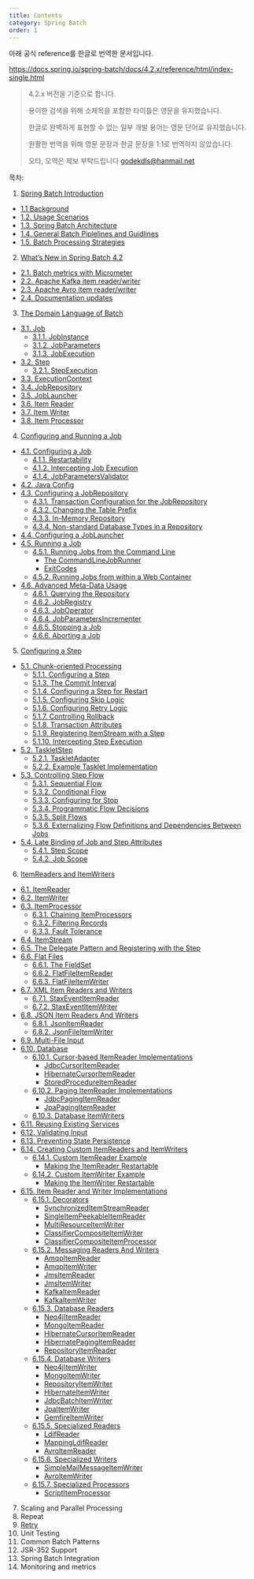 ```yaml
---
title: Contents
category: Spring Batch
order: 1
---
```


아래 공식 reference를 한글로 번역한 문서입니다.

https://docs.spring.io/spring-batch/docs/4.2.x/reference/html/index-single.html

> 4.2.x 버전을 기준으로 합니다.
>
> 용이한 검색을 위해 소제목을 포함한 타이틀은 영문을 유지했습니다.
>
> 한글로 완벽하게 표현할 수 없는 일부 개발 용어는 영문 단어로 유지했습니다.
>
> 원활한 번역을 위해 영문 문장과 한글 문장을 1:1로 번역하지 않았습니다.
>
> 오타, 오역은 제보 부탁드립니다 godekdls@hanmail.net

목차:

1. [Spring Batch Introduction](https://godekdls.github.io/Spring%20Batch/introduction/)
- [1.1 Background](https://godekdls.github.io/Spring%20Batch/introduction/#11-background)
- [1.2. Usage Scenarios](https://godekdls.github.io/Spring%20Batch/introduction/#12-usage-scenarios)
- [1.3. Spring Batch Architecture](https://godekdls.github.io/Spring%20Batch/introduction/#13-Spring-batch-architecture)
- [1.4. General Batch Piplelines and Guidlines](https://godekdls.github.io/Spring%20Batch/introduction/#14-general-batch-piplelines-and-guidlines)
- [1.5. Batch Processing Strategies](https://godekdls.github.io/Spring%20Batch/introduction/#15-batch-processing-strategies)
2. [What’s New in Spring Batch 4.2](https://godekdls.github.io/Spring%20Batch/whatsnew/)
- [2.1. Batch metrics with Micrometer](https://godekdls.github.io/Spring%20Batch/whatsnew/#21-batch-metrics-with-micrometer)
- [2.2. Apache Kafka item reader/writer](https://godekdls.github.io/Spring%20Batch/whatsnew/#22-apache-kafka-item-readerwriter)
- [2.3. Apache Avro item reader/writer](https://godekdls.github.io/Spring%20Batch/whatsnew/#23-apache-avro-item-readerwriter)
- [2.4. Documentation updates](https://godekdls.github.io/Spring%20Batch/whatsnew/#24-documentation-updates)
3. [The Domain Language of Batch](https://godekdls.github.io/Spring%20Batch/domainlanguage/)
- [3.1. Job](https://godekdls.github.io/Spring%20Batch/domainlanguage/#31-job)
  + [3.1.1. JobInstance](https://godekdls.github.io/Spring%20Batch/domainlanguage/#311-jobinstance)
  + [3.1.2. JobParameters](https://godekdls.github.io/Spring%20Batch/domainlanguage/#312-jobparameters)
  + [3.1.3. JobExecution](https://godekdls.github.io/Spring%20Batch/domainlanguage/#313-jobexecution)
- [3.2. Step](https://godekdls.github.io/Spring%20Batch/domainlanguage/#32-step)
  + [3.2.1. StepExecution](https://godekdls.github.io/Spring%20Batch/domainlanguage/#321-stepexecution)
- [3.3. ExecutionContext](https://godekdls.github.io/Spring%20Batch/domainlanguage/#33-executioncontext)
- [3.4. JobRepository](https://godekdls.github.io/Spring%20Batch/domainlanguage/#34-jobrepository)
- [3.5. JobLauncher](https://godekdls.github.io/Spring%20Batch/domainlanguage/#35-joblauncher)
- [3.6. Item Reader](https://godekdls.github.io/Spring%20Batch/domainlanguage/#36-item-reader)
- [3.7. Item Writer](https://godekdls.github.io/Spring%20Batch/domainlanguage/#37-item-writer)
- [3.8. Item Processor](https://godekdls.github.io/Spring%20Batch/domainlanguage/#38-item-processor)
4. [Configuring and Running a Job](https://godekdls.github.io/Spring%20Batch/configuringandrunningajob/)
- [4.1. Configuring a Job](https://godekdls.github.io/Spring%20Batch/configuringandrunningajob/#41-configuring-a-job)
  + [4.1.1. Restartability](https://godekdls.github.io/Spring%20Batch/configuringandrunningajob/#411-restartability)
  + [4.1.2. Intercepting Job Execution](https://godekdls.github.io/Spring%20Batch/configuringandrunningajob/#412-intercepting-job-execution)
  + [4.1.4. JobParametersValidator](https://godekdls.github.io/Spring%20Batch/configuringandrunningajob/#414-jobparametersvalidator)
- [4.2. Java Config](https://godekdls.github.io/Spring%20Batch/configuringandrunningajob/#42-java-config)
- [4.3. Configuring a JobRepository](https://godekdls.github.io/Spring%20Batch/configuringandrunningajob/#43-configuring-a-jobrepository)
  + [4.3.1. Transaction Configuration for the JobRepository](https://godekdls.github.io/Spring%20Batch/configuringandrunningajob/#431-transaction-configuration-for-the-jobrepository)
  + [4.3.2. Changing the Table Prefix](https://godekdls.github.io/Spring%20Batch/configuringandrunningajob/#432-changing-the-table-prefix)
  + [4.3.3. In-Memory Repository](https://godekdls.github.io/Spring%20Batch/configuringandrunningajob/#433-in-memory-repository)
  + [4.3.4. Non-standard Database Types in a Repository](https://godekdls.github.io/Spring%20Batch/configuringandrunningajob/#434-non-standard-database-types-in-a-repository)
- [4.4. Configuring a JobLauncher](https://godekdls.github.io/Spring%20Batch/configuringandrunningajob/#44-configuring-a-joblauncher)
- [4.5. Running a Job](https://godekdls.github.io/Spring%20Batch/configuringandrunningajob/#45-running-a-job)
  + [4.5.1. Running Jobs from the Command Line](https://godekdls.github.io/Spring%20Batch/configuringandrunningajob/#451-running-jobs-from-the-command-line)
    * [The CommandLineJobRunner](https://godekdls.github.io/Spring%20Batch/configuringandrunningajob/#the-commandlinejobrunner)
    * [ExitCodes](https://godekdls.github.io/Spring%20Batch/configuringandrunningajob/#exitcodes)
  + [4.5.2. Running Jobs from within a Web Container](https://godekdls.github.io/Spring%20Batch/configuringandrunningajob/#452-running-jobs-from-within-a-web-container)
- [4.6. Advanced Meta-Data Usage](https://godekdls.github.io/Spring%20Batch/configuringandrunningajob/#46-advanced-meta-data-usage)
  + [4.6.1. Querying the Repository](https://godekdls.github.io/Spring%20Batch/configuringandrunningajob/#461-querying-the-repository)
  + [4.6.2. JobRegistry](https://godekdls.github.io/Spring%20Batch/configuringandrunningajob/#462-jobregistry)
  + [4.6.3. JobOperator](https://godekdls.github.io/Spring%20Batch/configuringandrunningajob/#463-joboperator)
  + [4.6.4. JobParametersIncrementer](https://godekdls.github.io/Spring%20Batch/configuringandrunningajob/#464-jobparametersincrementer)
  + [4.6.5. Stopping a Job](https://godekdls.github.io/Spring%20Batch/configuringandrunningajob/#465-stopping-a-job)
  + [4.6.6. Aborting a Job](https://godekdls.github.io/Spring%20Batch/configuringandrunningajob/#466-aborting-a-job)
5. [Configuring a Step](https://godekdls.github.io/Spring%20Batch/configuringastep/)
- [5.1. Chunk-oriented Processing](https://godekdls.github.io/Spring%20Batch/configuringastep/#51-chunk-oriented-processing)
  + [5.1.1. Configuring a Step](https://godekdls.github.io/Spring%20Batch/configuringastep/#511-configuring-a-step)
  + [5.1.3. The Commit Interval](https://godekdls.github.io/Spring%20Batch/configuringastep/#513-the-commit-interval)
  + [5.1.4. Configuring a Step for Restart](https://godekdls.github.io/Spring%20Batch/configuringastep/#514-configuring-a-step-for-restart)
  + [5.1.5. Configuring Skip Logic](https://godekdls.github.io/Spring%20Batch/configuringastep/#515-configuring-skip-logic)
  + [5.1.6. Configuring Retry Logic](https://godekdls.github.io/Spring%20Batch/configuringastep/#516-configuring-retry-logic)
  + [5.1.7. Controlling Rollback](https://godekdls.github.io/Spring%20Batch/configuringastep/#517-controlling-rollback)
  + [5.1.8. Transaction Attributes](https://godekdls.github.io/Spring%20Batch/configuringastep/#518-transaction-attributes)
  + [5.1.9. Registering ItemStream with a Step](https://godekdls.github.io/Spring%20Batch/configuringastep/#519-registering-intputstream-with-a-step)
  + [5.1.10. Intercepting Step Execution](https://godekdls.github.io/Spring%20Batch/configuringastep/#5110-intercepting-step-execution)
- [5.2. TaskletStep](https://godekdls.github.io/Spring%20Batch/configuringastep/#52-taskletstep)
  + [5.2.1. TaskletAdapter](https://godekdls.github.io/Spring%20Batch/configuringastep/#521-taskletadapter)
  + [5.2.2. Example Tasklet Implementation](https://godekdls.github.io/Spring%20Batch/configuringastep/#522-example-tasklet-implementation)
- [5.3. Controlling Step Flow](https://godekdls.github.io/Spring%20Batch/configuringastep/#53-controlling-step-flow)
  + [5.3.1. Sequential Flow](https://godekdls.github.io/Spring%20Batch/configuringastep/#531-sequential-flow)
  + [5.3.2. Conditional Flow](https://godekdls.github.io/Spring%20Batch/configuringastep/#532-conditional-flow)
  + [5.3.3. Configuring for Stop](https://godekdls.github.io/Spring%20Batch/configuringastep/#533-configuring-for-stop)
  + [5.3.4. Programmatic Flow Decisions](https://godekdls.github.io/Spring%20Batch/configuringastep/#534-programmatic-flow-decisions)
  + [5.3.5. Split Flows](https://godekdls.github.io/Spring%20Batch/configuringastep/#535-split-flows)
  + [5.3.6. Externalizing Flow Definitions and Dependencies Between Jobs](https://godekdls.github.io/Spring%20Batch/configuringastep/#536-externalizing-flow-definitions-and-dependencies-between-jobs)
- [5.4. Late Binding of Job and Step Attributes](https://godekdls.github.io/Spring%20Batch/configuringastep/#54-late-binding-of-job-and-step-attributes)
  + [5.4.1. Step Scope](https://godekdls.github.io/Spring%20Batch/configuringastep/#541-step-scope)
  + [5.4.2. Job Scope](https://godekdls.github.io/Spring%20Batch/configuringastep/#542-job-scope)
6. [ItemReaders and ItemWriters](https://godekdls.github.io/Spring%20Batch/itemreadersanditemwriters/)
- [6.1. ItemReader](https://godekdls.github.io/Spring%20Batch/itemreadersanditemwriters/#61-itemreader)
- [6.2. ItemWriter](https://godekdls.github.io/Spring%20Batch/itemreadersanditemwriters/#62-itemwriter)
- [6.3. ItemProcessor](https://godekdls.github.io/Spring%20Batch/itemreadersanditemwriters/#63-itemprocessor)
  + [6.3.1. Chaining ItemProcessors](https://godekdls.github.io/Spring%20Batch/itemreadersanditemwriters/#631-chaining-itemprocessors)
  + [6.3.2. Filtering Records](https://godekdls.github.io/Spring%20Batch/itemreadersanditemwriters/#632-filtering-records)
  + [6.3.3. Fault Tolerance](https://godekdls.github.io/Spring%20Batch/itemreadersanditemwriters/#633-fault-tolerance)
- [6.4. ItemStream](https://godekdls.github.io/Spring%20Batch/itemreadersanditemwriters/#64-itemstream)
- [6.5. The Delegate Pattern and Registering with the Step](https://godekdls.github.io/Spring%20Batch/itemreadersanditemwriters/#65-the-delegate-pattern-and-registering-with-the-step)
- [6.6. Flat Files](https://godekdls.github.io/Spring%20Batch/itemreadersanditemwriters/#66-flat-files)
  + [6.6.1. The FieldSet](https://godekdls.github.io/Spring%20Batch/itemreadersanditemwriters/#661-the-fieldset)
  + [6.6.2. FlatFileItemReader](https://godekdls.github.io/Spring%20Batch/itemreadersanditemwriters/#662-flatfileitemreader)
  + [6.6.3. FlatFileItemWriter](https://godekdls.github.io/Spring%20Batch/itemreadersanditemwriters/#663-flatfileitemwriter)
- [6.7. XML Item Readers and Writers](https://godekdls.github.io/Spring%20Batch/itemreadersanditemwriters/#67-xml-item-readers-and-writers)
  + [6.7.1. StaxEventItemReader](https://godekdls.github.io/Spring%20Batch/itemreadersanditemwriters/#671-staxeventitemreader)
  + [6.7.2. StaxEventItemWriter](https://godekdls.github.io/Spring%20Batch/itemreadersanditemwriters/#672-staxeventitemwriter)
- [6.8. JSON Item Readers And Writers](https://godekdls.github.io/Spring%20Batch/itemreadersanditemwriters/#68-json-item-readers-and-writers)
  + [6.8.1. JsonItemReader](https://godekdls.github.io/Spring%20Batch/itemreadersanditemwriters/#681-jsonitemreader)
  + [6.8.2. JsonFileItemWriter](https://godekdls.github.io/Spring%20Batch/itemreadersanditemwriters/#682-jsonfileitemwriter)
- [6.9. Multi-File Input](https://godekdls.github.io/Spring%20Batch/itemreadersanditemwriters/#69-multi-file-input)
- [6.10. Database](https://godekdls.github.io/Spring%20Batch/itemreadersanditemwriters/#610-database)
  + [6.10.1. Cursor-based ItemReader Implementations](https://godekdls.github.io/Spring%20Batch/itemreadersanditemwriters/#6101-cursor-based-itemreader-implementations)
    * [JdbcCursorItemReader](https://godekdls.github.io/Spring%20Batch/itemreadersanditemwriters/#jdbccursoritemreader)
    * [HibernateCursorItemReader](https://godekdls.github.io/Spring%20Batch/itemreadersanditemwriters/#hibernatecursoritemreader)
    * [StoredProcedureItemReader](https://godekdls.github.io/Spring%20Batch/itemreadersanditemwriters/#storedprocedureitemreader)
  + [6.10.2. Paging ItemReader Implementations](https://godekdls.github.io/Spring%20Batch/itemreadersanditemwriters/#6102-paging-itemreader-implementations)
    * [JdbcPagingItemReader](https://godekdls.github.io/Spring%20Batch/itemreadersanditemwriters/#jdbcpagingitemreader)
    * [JpaPagingItemReader](https://godekdls.github.io/Spring%20Batch/itemreadersanditemwriters/#jpapagingitemreader)
  + [6.10.3. Database ItemWriters](https://godekdls.github.io/Spring%20Batch/itemreadersanditemwriters/#6103-database-itemwriters)
- [6.11. Reusing Existing Services](https://godekdls.github.io/Spring%20Batch/itemreadersanditemwriters/#611-reusing-existing-services)
- [6.12. Validating Input](https://godekdls.github.io/Spring%20Batch/itemreadersanditemwriters/#612-validating-input)
- [6.13. Preventing State Persistence](https://godekdls.github.io/Spring%20Batch/itemreadersanditemwriters/#613-preventing-state-persistence)
- [6.14. Creating Custom ItemReaders and ItemWriters](https://godekdls.github.io/Spring%20Batch/itemreadersanditemwriters/#614-creating-custom-itemreaders-and-itemwriters)
  + [6.14.1. Custom ItemReader Example](https://godekdls.github.io/Spring%20Batch/itemreadersanditemwriters/#6141-custom-itemreader-example)
    * [Making the ItemReader Restartable](https://godekdls.github.io/Spring%20Batch/itemreadersanditemwriters/#making-the-itemreader-restartable)
  + [6.14.2. Custom ItemWriter Example](https://godekdls.github.io/Spring%20Batch/itemreadersanditemwriters/#6142-custom-itemwriter-example)
    * [Making the ItemWriter Restartable](https://godekdls.github.io/Spring%20Batch/itemreadersanditemwriters/#making-the-itemwriter-restartable)
- [6.15. Item Reader and Writer Implementations](https://godekdls.github.io/Spring%20Batch/itemreadersanditemwriters/#615-item-reader-and-writer-implementations)
  + [6.15.1. Decorators](https://godekdls.github.io/Spring%20Batch/itemreadersanditemwriters/#6151-decorators)
    * [SynchronizedItemStreamReader](https://godekdls.github.io/Spring%20Batch/itemreadersanditemwriters/#synchronizeditemstreamreader)
    * [SingleItemPeekableItemReader](https://godekdls.github.io/Spring%20Batch/itemreadersanditemwriters/#singleitempeekableitemreader)
    * [MultiResourceItemWriter](https://godekdls.github.io/Spring%20Batch/itemreadersanditemwriters/#multiresourceitemwriter)
    * [ClassifierCompositeItemWriter](https://godekdls.github.io/Spring%20Batch/itemreadersanditemwriters/#classifiercompositeitemwriter)
    * [ClassifierCompositeItemProcessor](https://godekdls.github.io/Spring%20Batch/itemreadersanditemwriters/#classifiercompositeitemprocessor)
  + [6.15.2. Messaging Readers And Writers](https://godekdls.github.io/Spring%20Batch/itemreadersanditemwriters/#6152-messaging-readers-and-writers)
    * [AmqpItemReader](https://godekdls.github.io/Spring%20Batch/itemreadersanditemwriters/#amqpitemreader)
    * [AmqpItemWriter](https://godekdls.github.io/Spring%20Batch/itemreadersanditemwriters/#amqpitemwriter)
    * [JmsItemReader](https://godekdls.github.io/Spring%20Batch/itemreadersanditemwriters/#jmsitemreader)
    * [JmsItemWriter](https://godekdls.github.io/Spring%20Batch/itemreadersanditemwriters/#jmsitemwriter)
    * [KafkaItemReader](https://godekdls.github.io/Spring%20Batch/itemreadersanditemwriters/#kafkaitemreader)
    * [KafkaItemWriter](https://godekdls.github.io/Spring%20Batch/itemreadersanditemwriters/#kafkaitemwriter)
  + [6.15.3. Database Readers](https://godekdls.github.io/Spring%20Batch/itemreadersanditemwriters/#6153-database-readers)
    * [Neo4jItemReader](https://godekdls.github.io/Spring%20Batch/itemreadersanditemwriters/#neo4jitemreader)
    * [MongoItemReader](https://godekdls.github.io/Spring%20Batch/itemreadersanditemwriters/#neo4jitemwriter)
    * [HibernateCursorItemReader](https://godekdls.github.io/Spring%20Batch/itemreadersanditemwriters/#hibernatecursoritemreader)
    * [HibernatePagingItemReader](https://godekdls.github.io/Spring%20Batch/itemreadersanditemwriters/#hibernatepagingitemreader)
    * [RepositoryItemReader](https://godekdls.github.io/Spring%20Batch/itemreadersanditemwriters/#repositoryitemreader)
  + [6.15.4. Database Writers](https://godekdls.github.io/Spring%20Batch/itemreadersanditemwriters/#6154-database-writers)
    * [Neo4jItemWriter](https://godekdls.github.io/Spring%20Batch/itemreadersanditemwriters/#neo4jitemwriter)
    * [MongoItemWriter](https://godekdls.github.io/Spring%20Batch/itemreadersanditemwriters/#mongoitemwriter)
    * [RepositoryItemWriter](https://godekdls.github.io/Spring%20Batch/itemreadersanditemwriters/#repositoryitemwriter)
    * [HibernateItemWriter](https://godekdls.github.io/Spring%20Batch/itemreadersanditemwriters/#hibernateitemwriter)
    * [JdbcBatchItemWriter](https://godekdls.github.io/Spring%20Batch/itemreadersanditemwriters/#jdbcbatchitemwriter)
    * [JpaItemWriter](https://godekdls.github.io/Spring%20Batch/itemreadersanditemwriters/#jpaitemwriter)
    * [GemfireItemWriter](https://godekdls.github.io/Spring%20Batch/itemreadersanditemwriters/#gemfireitemwriter)
  + [6.15.5. Specialized Readers](https://godekdls.github.io/Spring%20Batch/itemreadersanditemwriters/#6155-specialized-readers)
    * [LdifReader](https://godekdls.github.io/Spring%20Batch/itemreadersanditemwriters/#ldifreader)
    * [MappingLdifReader](https://godekdls.github.io/Spring%20Batch/itemreadersanditemwriters/#mappingldifreader)
    * [AvroItemReader](https://godekdls.github.io/Spring%20Batch/itemreadersanditemwriters/#avroitemreader)
  + [6.15.6. Specialized Writers](https://godekdls.github.io/Spring%20Batch/itemreadersanditemwriters/#6156-specialized-writers)
    * [SimpleMailMessageItemWriter](https://godekdls.github.io/Spring%20Batch/itemreadersanditemwriters/#simplemailmessageitemwriter)
    * [AvroItemWriter](https://godekdls.github.io/Spring%20Batch/itemreadersanditemwriters/#avroitemwriter)
  + [6.15.7. Specialized Processors](https://godekdls.github.io/Spring%20Batch/itemreadersanditemwriters/#6157-specialized-processors)
    * [ScriptItemProcessor](https://godekdls.github.io/Spring%20Batch/itemreadersanditemwriters/#scriptitemprocessor)
7. Scaling and Parallel Processing
8. Repeat
9. [Retry](https://godekdls.github.io/Spring%20Batch/retry/)
10. Unit Testing
11. Common Batch Patterns
12. JSR-352 Support
13. Spring Batch Integration
14. Monitoring and metrics
